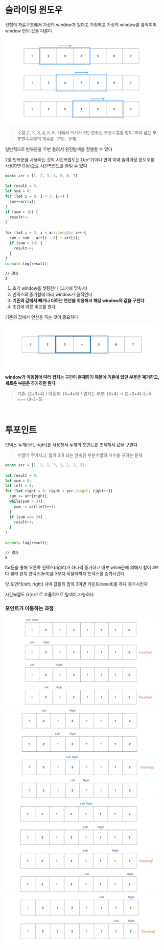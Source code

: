 # 슬라이딩 윈도우
선형의 자료구조에서 가상의 window가 있다고 가정하고 가상의 window를 움직이며 window 안의 값을 다룬다

![window](./imgs/window.png)

> 수열 [1, 2, 3, 4, 5, 6, 7]에서 크기가 3인 연속된 부분수열중 합이 10이 넘는 부분연속수열의 개수를 구하는 문제

일반적으로 반복문을 두번 돌려서 완전탐색을 진행할 수 있다

2중 반복문을 사용하는 것의 시간복잡도는 O(n^2)이다 만약 이때 슬라아당 윈도우를 사용하면 O(n)으로 시간복잡도를 줄일 수 있다

```js
const arr = [1, 2, 3, 4, 5, 6, 7]

let result = 0;
let sum = 0;
for (let i = 0; i < 3; i++) {
  sum+=arr[i];
}
if (sum > 10) { 
  result++;
}

for (let i = 3; i < arr.length; i++){
  sum = sum - arr[i - 3] + arr[i];
  if (sum > 10) { 
    result++;
  }
}
console.log(result);
```
```
// 결과
3
```

1. 초기 window를 셋팅한다 (크기에 맞춰서)
2. 인덱스의 증가함에 따라 window가 움직인다
3. **기존의 값에서 빼거나 더하는 연산을 이용해서 해당 window의 값을 구한다**
4. 조건에 따른 비교를 한다

기존의 값에서 연산을 하는 것이 중요하다

![window2](./imgs/window2.png)

**window가 이동함에 따라 겹치는 구간이 존재하기 때문에 기존에 있던 부분은 제거하고, 새로운 부분은 추가하면 된다**

> 기존: (2+3+4) / 이동후: (3+4+5) / 겹치는 부분: (3+4) → (2+3+4)-2+5 === (9-2+5)

<br>

# 투포인트
인덱스 두개(left, right)를 사용해서 두개의 포인트를 조작해서 값을 구한다

> 수열이 주어지고, 합이 3이 되는 연속된 부분수열의 개수을 구하는 문제

```js
const arr = [1, 2, 1, 3, 1, 1, 1, 2];

let result = 0;
let sum = 0;
let left = 0;
for (let right = 0; right < arr.length; right++){
  sum += arr[right];
  while(sum > 3){
    sum -= arr[left++];
  }
  if (sum === 3){
    result++;
  }
}

console.log(result);
```
```
// 결과
5
```

for문을 통해 오른쪽 인덱스(right)가 하나씩 증가하고 내부 while문에 의해서 합이 3보다 클때 왼쪽 인덱스(left)를 3보다 작을때까지 인덱스를 증가시킨다

양 포인터(left, right) 사이 값들의 합이 3이면 카운트(result)를 하나 증가시킨다

시간복잡도 O(n)으로 효율적으로 탐색이 가능하다

<h3>포인트가 이동하는 과정</h3>

![투포인트1](./imgs/투포인트1.png)
![투포인트2](./imgs/투포인트2.png)
![투포인트3](./imgs/투포인트3.png)
![투포인트4](./imgs/투포인트4.png)


